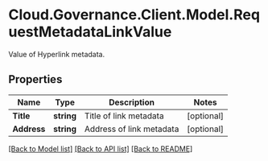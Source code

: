 # Cloud.Governance.Client.Model.RequestMetadataLinkValue
Value of Hyperlink metadata.
## Properties

Name | Type | Description | Notes
------------ | ------------- | ------------- | -------------
**Title** | **string** | Title of link metadata | [optional] 
**Address** | **string** | Address of link metadata | [optional] 

[[Back to Model list]](../README.md#documentation-for-models) [[Back to API list]](../README.md#documentation-for-api-endpoints) [[Back to README]](../README.md)

